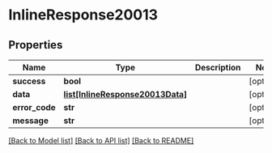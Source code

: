 # InlineResponse20013

## Properties
Name | Type | Description | Notes
------------ | ------------- | ------------- | -------------
**success** | **bool** |  | [optional] 
**data** | [**list[InlineResponse20013Data]**](InlineResponse20013Data.md) |  | [optional] 
**error_code** | **str** |  | [optional] 
**message** | **str** |  | [optional] 

[[Back to Model list]](../README.md#documentation-for-models) [[Back to API list]](../README.md#documentation-for-api-endpoints) [[Back to README]](../README.md)

